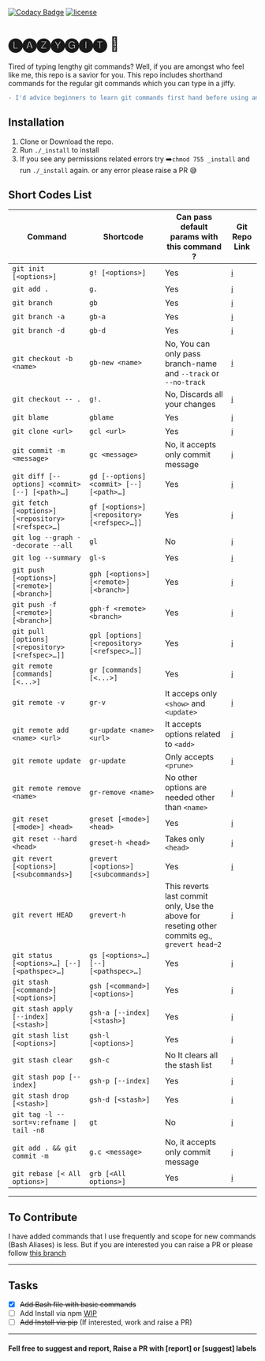[![Codacy Badge](https://api.codacy.com/project/badge/Grade/0f733ac7b7ca40e79cfed0c8396c7001)](https://app.codacy.com/app/krishna.damaraju/lazyGit?utm_source=github.com&utm_medium=referral&utm_content=SarathSantoshDamaraju/lazyGit&utm_campaign=Badge_Grade_Dashboard)
[![license](https://img.shields.io/github/license/mashape/apistatus.svg?maxAge=2592000)](https://doge.mit-license.org/)

# 🅛🅐🅩🅨🅖🅘🅣 🤟

Tired of typing lengthy git commands? Well, if you are amongst who feel like me, this repo is a savior for you. This repo includes shorthand commands for the regular git commands which you can type in a jiffy.

```diff
- I'd advice beginners to learn git commands first hand before using any shortcodes or aliases
```

## Installation

1. Clone or Download the repo.
2. Run `./_install` to install
3. If you see any permissions related errors try ➡️`chmod 755 _install` and run `./_install` again. or any error please raise a PR 😅

## Short Codes List

| Command                                            | Shortcode                                    | Can pass default params with this command ?                                                   | Git Repo Link                                                                                       |
| -------------------------------------------------- | -------------------------------------------- | --------------------------------------------------------------------------------------------- | --------------------------------------------------------------------------------------------------- |
| `git init [<options>]`                             | `g! [<options>]`                             | Yes                                                                                           | [:information_source:](https://git-scm.com/docs/git-init)                                           |
| `git add .`                                        | `g.`                                         | Yes                                                                                           | [:information_source:](https://git-scm.com/docs/git-add)                                            |
| `git branch`                                       | `gb`                                         | Yes                                                                                           | [:information_source:](https://git-scm.com/docs/git-branch)                                         |
| `git branch -a`                                    | `gb-a`                                       | Yes                                                                                           | [:information_source:](https://git-scm.com/docs/git-branch)                                         |
| `git branch -d`                                    | `gb-d`                                       | Yes                                                                                           | [:information_source:](https://git-scm.com/docs/git-branch)                                         |
| `git checkout -b <name>`                           | `gb-new <name>`                              | No, You can only pass branch-name and `--track` or `--no-track`                               | [:information_source:](https://git-scm.com/docs/git-checkout)                                       |
| `git checkout -- .`                                | `g!.`                                        | No, Discards all your changes                                                                 | [:information_source:](https://git-scm.com/docs/git-checkout)                                       |
| `git blame`                                        | `gblame`                                     | Yes                                                                                           | [:information_source:](https://git-scm.com/docs/git-blame)                                          |
| `git clone <url>`                                  | `gcl <url>`                                  | Yes                                                                                           | [:information_source:](https://git-scm.com/docs/git-clone)                                          |
| `git commit -m <message>`                          | `gc <message>`                               | No, it accepts only commit message                                                            | [:information_source:](https://git-scm.com/docs/git-commit)                                         |
| `git diff [--options] <commit> [--] [<path>…]`     | `gd [--options] <commit> [--] [<path>…]`     | Yes                                                                                           | [:information_source:](https://git-scm.com/docs/git-diff)                                           |
| `git fetch [<options>] [<repository> [<refspec>…]` | `gf [<options>] [<repository> [<refspec>…]]` | Yes                                                                                           | [:information_source:](https://git-scm.com/docs/git-fetch)                                          |
| `git log --graph --decorate --all`                 | `gl`                                         | No                                                                                            | [:information_source:](https://git-scm.com/docs/git-log)                                            |
| `git log --summary`                                | `gl-s`                                       | Yes                                                                                            | [:information_source:](https://git-scm.com/docs/git-log)                                            |
| `git push [<options>] [<remote>] [<branch>]`       | `gph [<options>] [<remote>] [<branch>]`      | Yes                                                                                           | [:information_source:](https://git-scm.com/docs/git-push)                                           |
| `git push -f [<remote>] [<branch>]`                | `gph-f <remote> <branch>`                    | Yes                                                                                           | [:information_source:](https://git-scm.com/docs/git-push)                                           |
| `git pull [options] [<repository> [<refspec>…]]`   | `gpl [options] [<repository> [<refspec>…]]`  | Yes                                                                                           | [:information_source:](https://git-scm.com/docs/git-pull)                                           |
| `git remote [commands] [<...>]`                    | `gr [commands] [<...>]`                      | Yes                                                                                           | [:information_source:](https://git-scm.com/docs/git-remote)                                         |
| `git remote -v`                                    | `gr-v`                                       | It acceps only `<show>` and `<update>`                                                        | [:information_source:](https://git-scm.com/docs/git-remote)                                         |
| `git remote add <name> <url>`                      | `gr-update <name> <url>`                     | It accepts options related to `<add>`                                                         | [:information_source:](https://git-scm.com/docs/git-remote#git-remote-emaddem)                      |
| `git remote update`                                | `gr-update`                                  | Only accepts `<prune>`                                                                        | [:information_source:](https://git-scm.com/docs/git-remote#git-remote-emupdateem)                   |
| `git remote remove <name>`                         | `gr-remove <name>`                           | No other options are needed other than `<name>`                                               | [:information_source:](https://git-scm.com/docs/git-remote#git-remote-emremoveem)                   |
| `git reset [<mode>] <head>`                        | `greset [<mode>] <head>`                     | Yes                                                                                           | [:information_source:](https://git-scm.com/docs/git-reset)                                          |
| `git reset --hard <head>`                          | `greset-h <head>`                            | Takes only `<head>`                                                                           | [:information_source:](https://git-scm.com/docs/git-reset#git-reset---hard)                         |
| `git revert [<options>] [<subcommands>]`           | `grevert [<options>] [<subcommands>]`        | Yes                                                                                           | [:information_source:](https://git-scm.com/docs/git-revert)                                         |
| `git revert HEAD`                                  | `grevert-h`                                  | This reverts last commit only, Use the above for reseting other commits eg., `grevert head~2` | [:information_source:](https://git-scm.com/docs/git-revert)                                         |
| `git status [<options>…] [--] [<pathspec>…]`       | `gs [<options>…] [--] [<pathspec>…]`         | Yes                                                                                           | [:information_source:](https://git-scm.com/docs/git-status)                                         |
| `git stash [<command>] [<options>]`                | `gsh [<command>] [<options>]`                | Yes                                                                                           | [:information_source:](https://git-scm.com/docs/git-stash)                                          |
| `git stash apply [--index] [<stash>]`              | `gsh-a [--index] [<stash>]`                  | Yes                                                                                           | [:information_source:](https://git-scm.com/docs/git-stash)                                          |
| `git stash list [<options>]`                       | `gsh-l [<options>]`                          | Yes                                                                                           | [:information_source:](https://git-scm.com/docs/git-stash#git-stash-listltoptionsgt)                |
| `git stash clear`                                  | `gsh-c`                                      | No It clears all the stash list                                                               | [:information_source:](https://git-scm.com/docs/git-stash#git-stash-clear)                          |
| `git stash pop [--index]`                          | `gsh-p [--index]`                            | Yes                                                                                           | [:information_source:](https://git-scm.com/docs/git-stash#git-stash-pop--index-q--quietltstashgt)   |
| `git stash drop [<stash>]`                         | `gsh-d [<stash>]`                            | Yes                                                                                           | [:information_source:](https://git-scm.com/docs/git-stash#git-stash-apply--index-q--quietltstashgt) |
| `git tag -l --sort=v:refname \| tail -n8`          | `gt`                                         | No                                                                                            | [:information_source:](https://git-scm.com/docs/git-tag)                                            |
| `git add . && git commit -m`                       | `g.c <message>`                              | No, it accepts only commit message                                                            | [:information_source:](https://git-scm.com/docs/git-commit)                                         |
| `git rebase [< All options>]`                      | `grb [<All options>]`                        | Yes                                                                                           | [:information_source:](https://git-scm.com/docs/git-rebase)                                         |

---

## To Contribute

I have added commands that I use frequently and scope for new commands (Bash Aliases) is less. But if you are interested you can raise a PR or please follow [this branch](https://github.com/SarathSantoshDamaraju/lazyGit/tree/npm)

---

## Tasks

- [x] ~~Add Bash file with basic commands~~
- [ ] Add Install via npm [WIP](https://github.com/SarathSantoshDamaraju/lazyGit/tree/npm)
- [ ] ~~Add Install via pip~~ (If interested, work and raise a PR)

---

#### Fell free to suggest and report, Raise a PR with [report] or [suggest] labels

